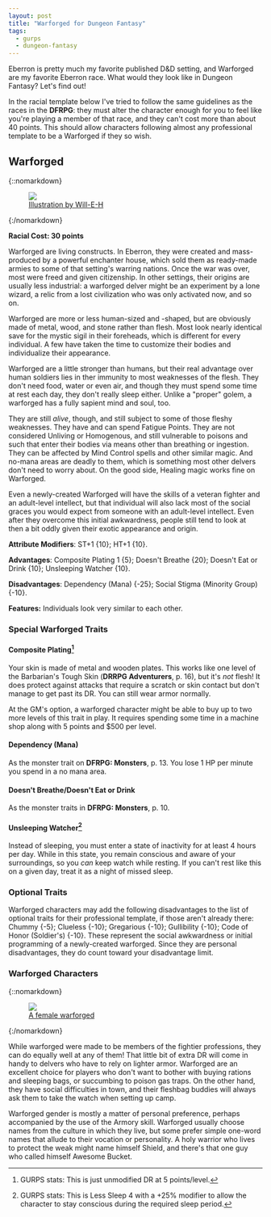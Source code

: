 ```yaml
---
layout: post
title: "Warforged for Dungeon Fantasy"
tags:
  - gurps
  - dungeon-fantasy
---
```


Eberron is pretty much my favorite published D&D setting, and Warforged are my
favorite Eberron race. What would they look like in Dungeon Fantasy? Let's find
out!

In the racial template below I've tried to follow the same guidelines as the
races in the **DFRPG**: they must alter the character enough for you to feel
like you're playing a member of that race, and they can't cost more than about
40 points. This should allow characters following almost any professional
template to be a Warforged if they so wish.


## Warforged

{::nomarkdown}
<figure class="left">
  <img src="{{ "/assets/warforged_knight_by_will_e_h-d6ewj3b.png" | relative_url }}"/>
  <figcaption><a
  href="https://will-e-h.deviantart.com/art/Warforged-Knight-387829415">Illustration
  by Will-E-H</a></figcaption>
</figure>
{:/nomarkdown}


**Racial Cost: 30 points**

Warforged are living constructs. In Eberron, they were created and mass-produced
by a powerful enchanter house, which sold them as ready-made armies to some of
that setting's warring nations. Once the war was over, most were freed and given
citizenship. In other settings, their origins are usually less industrial: a
warforged delver might be an experiment by a lone wizard, a relic from a lost
civilization who was only activated now, and so on.

Warforged are more or less human-sized and -shaped, but are obviously made of
metal, wood, and stone rather than flesh. Most look nearly identical save for
the mystic sigil in their foreheads, which is different for every individual. A
few have taken the time to customize their bodies and individualize their
appearance.

Warforged are a little stronger than humans, but their real advantage over human
soldiers lies in ther immunity to most weaknesses of the flesh. They don't need
food, water or even air, and though they must spend some time at rest each day,
they don't really sleep either. Unlike a "proper" golem, a warforged has a fully
sapient mind and soul, too.

They are still _alive_, though, and still subject to some of those fleshy
weaknesses. They have and can spend Fatigue Points. They are not considered
Unliving or Homogenous, and still vulnerable to poisons and such that enter
their bodies via means other than breathing or ingestion. They can be affected
by Mind Control spells and other similar magic. And no-mana areas are deadly to
them, which is something most other delvers don't need to worry about. On the
good side, Healing magic works fine on Warforged.

Even a newly-created Warforged will have the skills of a veteran fighter and an
adult-level intellect, but that individual will also lack most of the social
graces you would expect from someone with an adult-level intellect. Even after
they overcome this initial awkwardness, people still tend to look at then a bit
oddly given their exotic appearance and origin.

**Attribute Modifiers**: ST+1 {10}; HT+1 {10}.

**Advantages**: Composite Plating 1 {5}; Doesn't Breathe {20}; Doesn't Eat or
Drink {10}; Unsleeping Watcher {10}.

**Disadvantages**: Dependency (Mana) {-25}; Social Stigma (Minority Group)
{-10}.

**Features:** Individuals look very similar to each other.

### Special Warforged Traits

#### Composite Plating[^1]

Your skin is made of metal and wooden plates. This works like one level of the
Barbarian's Tough Skin (**DRRPG Adventurers**, p. 16), but it's _not_ flesh! It
does protect against attacks that require a scratch or skin contact but don't
manage to get past its DR. You can still wear armor normally.

At the GM's option, a warforged character might be able to buy up to two more
levels of this trait in play. It requires spending some time in a machine shop
along with 5 points and $500 per level.

#### Dependency (Mana)

As the monster trait on **DFRPG: Monsters**, p. 13. You lose 1 HP per minute
you spend in a no mana area.

#### Doesn't Breathe/Doesn't Eat or Drink

As the monster traits in **DFRPG: Monsters**, p. 10.

#### Unsleeping Watcher[^2]

Instead of sleeping, you must enter a state of inactivity for at least 4 hours
per day. While in this state, you remain conscious and aware of your
surroundings, so you _can_ keep watch while resting. If you can't rest like this
on a given day, treat it as a night of missed sleep.

### Optional Traits

Warforged characters may add the following disadvantages to the list of optional
traits for their professional template, if those aren't already there: Chummy
{-5}; Clueless {-10}; Gregarious {-10}; Gullibility {-10}; Code of Honor
(Soldier's) {-10}. These represent the social awkwardness or initial programming
of a newly-created warforged. Since they are personal disadvantages, they do
count toward your disadvantage limit.

### Warforged Characters

{::nomarkdown}
<figure class="right">
  <img src="{{ "/assets/female_warforged_by_edymnion.jpg" | relative_url }}"/>
  <figcaption><a
  href="https://edymnion.deviantart.com/art/Female-Warforged-12780713">A female warforged</a></figcaption>
</figure>
{:/nomarkdown}


While warforged were made to be members of the fightier professions, they can do
equally well at any of them! That little bit of extra DR will come in handy to
delvers who have to rely on lighter armor. Warforged are an excellent choice for
players who don't want to bother with buying rations and sleeping bags, or
succumbing to poison gas traps. On the other hand, they have social difficulties
in town, and their fleshbag buddies will always ask them to take the watch when
setting up camp.

Warforged gender is mostly a matter of personal preference, perhaps accompanied
by the use of the Armory skill. Warforged usually choose names from the culture
in which they live, but some prefer simple one-word names that allude to their
vocation or personality. A holy warrior who lives to protect the weak might name
himself Shield, and there's that one guy who called himself Awesome Bucket.

[^1]: GURPS stats: This is just unmodified DR at 5 points/level.

[^2]: GURPS stats: This is Less Sleep 4 with a +25% modifier to allow the
    character to stay conscious during the required sleep period.
